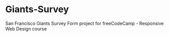 # Giants-Survey
San Francisco Giants Survey Form project for freeCodeCamp - Responsive Web Design course
